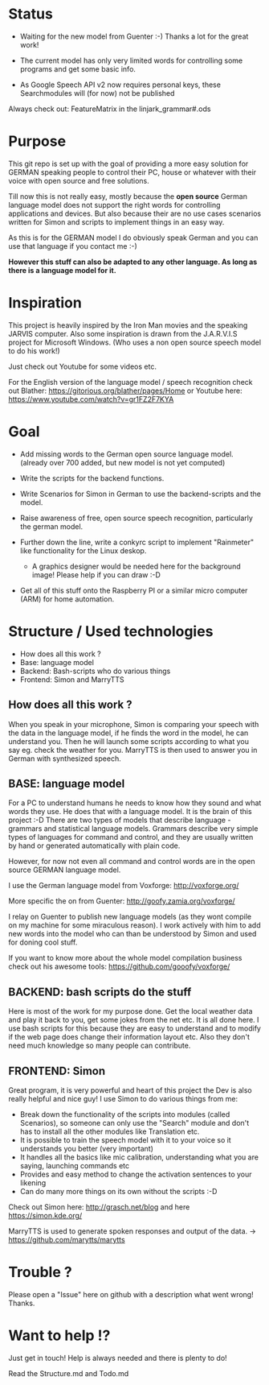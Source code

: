 Status
=======
- Waiting for the new model from Guenter :-) Thanks a lot for the great work!

 - The current model has only very limited words for controlling some programs and get some basic info.

- As Google Speech API v2 now requires personal keys, these Searchmodules will (for now) not be published
 
Always check out: FeatureMatrix in the linjark_grammar#.ods

Purpose
========
This git repo is set up with the goal of providing a more easy solution for GERMAN speaking people to control their PC, house or whatever with their voice with open source and free solutions.

Till now this is not really easy, mostly because the __open source__ German language model does not support the right words for controlling applications and devices. But also because their are no use cases scenarios written for Simon and scripts to implement things in an easy way.

As this is for the GERMAN model I do obviously speak German and you can use that language if you contact me :-)

__However this stuff can also be adapted to any other language. As long as there is a language model for it.__

Inspiration
============
This project is heavily inspired by the Iron Man movies and the speaking JARVIS computer. Also some inspiration is drawn from the J.A.R.V.I.S project for Microsoft Windows. (Who uses a non open source speech model to do his work!)

Just check out Youtube for some videos etc. 

For the English version of the language model / speech recognition check out Blather: https://gitorious.org/blather/pages/Home or Youtube here: https://www.youtube.com/watch?v=gr1FZ2F7KYA

Goal
====
- Add missing words to the German open source language model. (already over 700 added, but new model is not yet computed)
- Write the scripts for the backend functions.
- Write Scenarios for Simon in German to use the backend-scripts and the model.
- Raise awareness of free, open source speech recognition, particularly the german model.

- Further down the line, write a conkyrc script to implement "Rainmeter" like functionality for the Linux deskop.
  - A graphics designer would be needed here for the background image! Please help if you can draw :-D
- Get all of this stuff onto the Raspberry PI or a similar micro computer (ARM) for home automation.

Structure / Used technologies
=============================

- How does all this work ?
- Base: language model
- Backend: Bash-scripts who do various things
- Frontend: Simon and MarryTTS

How does all this work ?
-------------------------
When you speak in your microphone, Simon is comparing your speech with the data in the language model, if he finds the word in the model, he can understand you. Then he will launch some scripts according to what you say eg. check the weather for you. MarryTTS is then used to answer you in German with synthesized speech.

BASE: language model
---------------------
For a PC to understand humans he needs to know how they sound and what words they use. He does that with a language model. It is the brain of this project :-D
There are two types of models that describe language - grammars and statistical language models. Grammars describe very simple types of languages for command and control, and they are usually written by hand or generated automatically with plain code. 

However, for now not even all command and control words are in the open source GERMAN language model.

I use the German language model from Voxforge: http://voxforge.org/

More specific the on from Guenter: http://goofy.zamia.org/voxforge/

I relay on Guenter to publish new language models (as they wont compile on my machine for some miraculous reason).
I work actively with him to add new words into the model who can than be understood by Simon and used for doning cool stuff.

If you want to know more about the whole model compilation business check out his awesome tools: https://github.com/gooofy/voxforge/

BACKEND: bash scripts do the stuff
----------------------------------
Here is most of the work for my purpose done. Get the local weather data and play it back to you, get some jokes from the net etc.
It is all done here. I use bash scripts for this because they are easy to understand and to modify if the web page does change their information layout etc. Also they don't need much knowledge so many people can contribute.

FRONTEND: Simon
-----------------

Great program, it is very powerful and heart of this project the Dev is also really helpful and nice guy! I use Simon to do various things from me:

- Break down the functionality of the scripts into modules (called Scenarios), so someone can only use the "Search" module and don't has to install all the other modules like Translation etc.
- It is possible to train the speech model with it to your voice so it understands you better (very important)
- It handles all the basics like mic calibration, understanding what you are saying, launching commands etc
- Provides and easy method to change the activation sentences to your likening
- Can do many more things on its own without the scripts :-D

Check out Simon here: http://grasch.net/blog and here https://simon.kde.org/

MarryTTS is used to generate spoken responses and output of the data. -> https://github.com/marytts/marytts

Trouble ?
==========

Please open a "Issue" here on github with a description what went wrong! Thanks.


Want to help !?
==============

Just get in touch! Help is always needed and there is plenty to do!

Read the Structure.md and Todo.md


